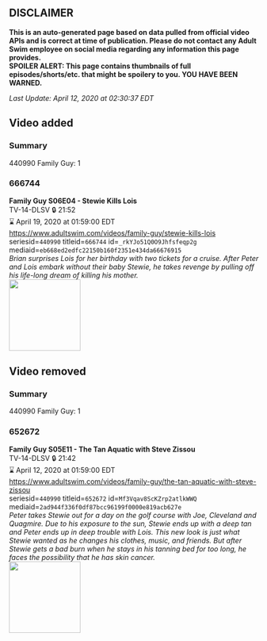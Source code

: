 ## DISCLAIMER
**This is an auto-generated page based on data pulled from official video APIs and is correct at time of publication. Please do not contact any Adult Swim employee on social media regarding any information this page provides.**  
**SPOILER ALERT: This page contains thumbnails of full episodes/shorts/etc. that might be spoilery to you. YOU HAVE BEEN WARNED.**  

_Last Update: April 12, 2020 at 02:30:37 EDT_
## Video added
### Summary
440990 Family Guy: 1  
### 666744
**Family Guy S06E04 - Stewie Kills Lois**  
TV-14-DLSV 🔒 21:52  
⌛ April 19, 2020 at 01:59:00 EDT  
https://www.adultswim.com/videos/family-guy/stewie-kills-lois  
seriesid=`440990` titleid=`666744` id=`_rkYJo51Q0O9Jhfsfeqp2g` mediaid=`eb668ed2edfc22150b160f2351e434da66676915`  
_Brian surprises Lois for her birthday with two tickets for a cruise.  After Peter and Lois embark without their baby Stewie, he takes revenge by pulling off his life-long dream of killing his mother._  
<a href="https://i.cdn.turner.com/adultswim/big/image-upload/thumbnails/thumb-2_image-151793535537517.jpg"><img src="https://i.cdn.turner.com/adultswim/big/image-upload/thumbnails/thumb-2_image-151793535537517.jpg" height="144px" /></a>
## Video removed
### Summary
440990 Family Guy: 1  
### 652672
**Family Guy S05E11 - The Tan Aquatic with Steve Zissou**  
TV-14-DLSV 🔒 21:42  
⌛ April 12, 2020 at 01:59:00 EDT  
https://www.adultswim.com/videos/family-guy/the-tan-aquatic-with-steve-zissou  
seriesid=`440990` titleid=`652672` id=`Mf3Vqav8ScKZrp2atlkWWQ` mediaid=`2ad944f336f0df87bcc96199f0000e819acb627e`  
_Peter takes Stewie out for a day on the golf course with Joe, Cleveland and Quagmire.  Due to his exposure to the sun, Stewie ends up with a deep tan and Peter ends up in deep trouble with Lois.  This new look is just what Stewie wanted as he changes his clothes, music, and friends.  But after Stewie gets a bad burn when he stays in his tanning bed for too long, he faces the possibility that he has skin cancer._  
<a href="https://i.cdn.turner.com/adultswim/big/image-upload/thumbnails/thumb-2_image-154325639509418.jpg"><img src="https://i.cdn.turner.com/adultswim/big/image-upload/thumbnails/thumb-2_image-154325639509418.jpg" height="144px" /></a>
